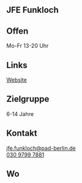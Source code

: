 ## JFE Funkloch

## Offen
Mo-Fr 13-20 Uhr

## Links
<a class="external_link" target="_blank" href="https://www.pad-berlin.de/jugendarbeit-praevention-und-qualifikation/jfe-funkloch">Website</a>

## Zielgruppe
6-14 Jahre

## Kontakt
[jfe.funkloch@pad-berlin.de](mailto:jfe.funkloch@pad-berlin.de)<br>
<a href="tel:+3097997881">030 9799 7881</a>

## Wo
<div id="gmap"></div>
<script>window.onload = showMap('Malchower Weg 48, 13053 Berlin', 0, 'gmap_mini')</script>
